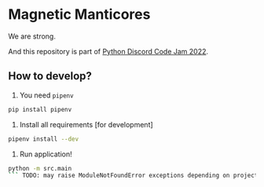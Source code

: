# Magnetic Manticores

We are strong.

And this repository is part of [Python Discord Code Jam 2022](https://www.pythondiscord.com/events/code-jams/9/).

## How to develop?

1. You need `pipenv`

```bash
pip install pipenv
```

1. Install all requirements [for development]

```bash
pipenv install --dev
```

1. Run application!

```bash
python -m src.main
``` TODO: may raise ModuleNotFoundError exceptions depending on project structure
